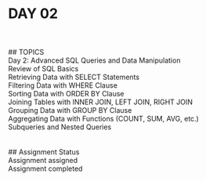 # DAY 02 <br />
<br />
<br />
## TOPICS<br />
Day 2: Advanced SQL Queries and Data Manipulation<br />
Review of SQL Basics<br />
Retrieving Data with SELECT Statements<br />
Filtering Data with WHERE Clause<br />
Sorting Data with ORDER BY Clause<br />
Joining Tables with INNER JOIN, LEFT JOIN, RIGHT JOIN<br />
Grouping Data with GROUP BY Clause<br />
Aggregating Data with Functions (COUNT, SUM, AVG, etc.)<br />
Subqueries and Nested Queries<br />
<br />
<br />
## Assignment Status<br />
Assignment assigned<br />
Assignment completed<br />
<br />
<br />
